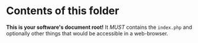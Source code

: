 Contents of this folder
=======================

**This is your software's document root!** It *MUST* contains the `index.php` and optionally other things that would be accessible in a web-browser.
